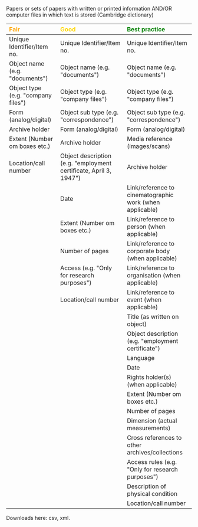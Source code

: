 Papers or sets of papers with written or printed information AND/OR computer files in which text is stored (Cambridge dictionary) 


| <span style="color:orange"><b>Fair</b></span>                                            | <span style="color:gold"><b>Good</b></span>                                              | <span style="color:green"><b> Best practice</b></span>                                                          |
|:------------------------------------------------|:-------------------------------------------------|:-----------------------------------------------------------------------|
| Unique Identifier/Item no.                                                                                                                                   | Unique Identifier/Item no.                                        | Unique Identifier/Item no.                               |
| Object name (e.g. "documents")                                                                                                                               | Object name (e.g. "documents")                                    | Object name (e.g. "documents")                           |
| Object type (e.g. "company files")                                                                                                                           | Object type (e.g. "company files")                                | Object type (e.g. "company files")                       |
| Form (analog/digital)                                                                                                                                        | Object sub type (e.g. "correspondence")                           | Object sub type (e.g. "correspondence")                  |
| Archive holder                                                                                                                                               | Form (analog/digital)                                             | Form (analog/digital)                                    |
| Extent (Number om boxes etc.)                                                                                                                                | Archive holder                                                    | Media reference (images/scans)                           |
| Location/call number                                                                                                                                         | Object description (e.g. "employment certificate, April 3, 1947") | Archive holder                                           |
|                                                                                                                                                              | Date                                                              | Link/reference to cinematographic work (when applicable) |
|                                                                                                                                                              | Extent (Number om boxes etc.)                                     | Link/reference to person (when applicable)               |
|                                                                                                                                                              | Number of pages                                                   | Link/reference to corporate body (when applicable)       |
|                                                                                                                                                              | Access (e.g. "Only for research purposes")                        | Link/reference to organisation (when applicable)         |
|                                                                                                                                                              | Location/call number                                              | Link/reference to event (when applicable)                |
|                                                                                                                                                              |                                                                   | Title (as written on object)                             |
|                                                                                                                                                              |                                                                   | Object description (e.g. "employment certificate")       |
|                                                                                                                                                              |                                                                   | Language                                                 |
|                                                                                                                                                              |                                                                   | Date                                                     |
|                                                                                                                                                              |                                                                   | Rights holder(s) (when applicable)                       |
|                                                                                                                                                              |                                                                   | Extent (Number om boxes etc.)                            |
|                                                                                                                                                              |                                                                   | Number of pages                                          |
|                                                                                                                                                              |                                                                   | Dimension (actual measurements)                          |
|                                                                                                                                                              |                                                                   | Cross references to other archives/collections           |
|                                                                                                                                                              |                                                                   | Access rules (e.g. "Only for research purposes")         |
|                                                                                                                                                              |                                                                   | Description of physical condition                        |
|                                                                                                                                                              |                                                                   | Location/call number                                     |


Downloads here: csv, xml.
